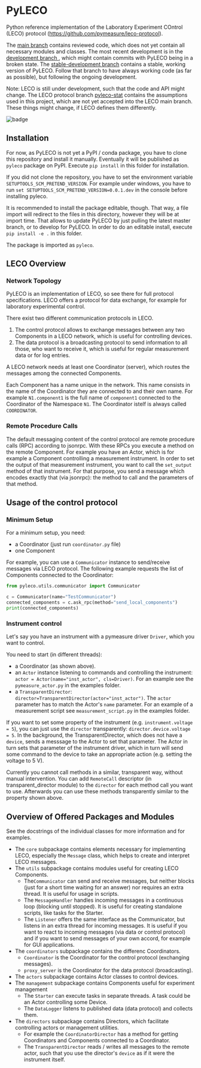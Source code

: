 # PyLECO
Python reference implementation of the Laboratory Experiment COntrol (LECO) protocol (https://github.com/pymeasure/leco-protocol).

The [main branch](https://github.com/pymeasure/pyleco/tree/main) contains reviewed code, which does not yet contain all necessary modules and classes.
The most recent development is in the [development branch
](https://github.com/pymeasure/pyleco/tree/development), which might contain commits with PyLECO being in a broken state.
The [stable-development branch](https://github.com/pymeasure/pyleco/tree/stable-development) contains a stable, working version of PyLECO.
Follow that branch to have always working code (as far as possible), but following the ongoing development.

Note: LECO is still under development, such that the code and API might change.
The LECO protocol branch [pyleco-stat](https://github.com/pymeasure/leco-protocol/tree/pyleco-state) contains the assumptions used in this project, which are not yet accepted into the LECO main branch.
These things might change, if LECO defines them differently.

![badge](https://img.shields.io/endpoint?url=https://gist.githubusercontent.com/BenediktBurger/7a8a7b874b62ed803eb56ca04830bede/raw/pyleco-coverage.json)


## Installation

For now, as PyLECO is not yet a PyPI / conda package, you have to clone this repository and install it manually.
Eventually it will be published as `pyleco` package on PyPI.
Execute `pip install` in this folder for installation.

If you did not clone the repository, you have to set the environment variable `SETUPTOOLS_SCM_PRETEND_VERSION`.
For example under windows, you have to run `set SETUPTOOLS_SCM_PRETEND_VERSION=0.0.1.dev` in the console before installing pyleco.

It is recommended to install the package editable, though.
That way, a file import will redirect to the files in this directory, however they will be at import time.
That allows to update PyLECO by just pulling the latest master branch, or to develop for PyLECO.
In order to do an editable install, execute `pip install -e .` in this folder.

The package is imported as `pyleco`.


## LECO Overview

### Network Topology

PyLECO is an implementation of LECO, so see there for full protocol specifications.
LECO offers a protocol for data exchange, for example for laboratory experimental control.

There exist two different communication protocols in LECO.
1. The control protocol allows to exchange messages between any two Components in a LECO network, which is useful for controlling devices.
2. The data protocol is a broadcasting protocol to send information to all those, who want to receive it, which is useful for regular measurement data or for log entries.

A LECO network needs at least one Coordinator (server), which routes the messages among the connected Components.

Each Component has a name unique in the network.
This name consists in the name of the Coordinator they are connected to and their own name.
For example `N1.component1` is the full name of `component1` connected to the Coordinator of the Namespace `N1`.
The Coordinator istelf is always called `COORDINATOR`.

### Remote Procedure Calls

The default messaging content of the control protocol are remote procedure calls (RPC) according to jsonrpc.
With these RPCs you execute a method on the remote Component.
For example you have an Actor, which is for example a Component controlling a measurement instrument.
In order to set the output of that measurement instrument, you want to call the `set_output` method of that instrument.
For that purpose, you send a message which encodes exactly that (via jsonrpc): the method to call and the parameters of that method.


## Usage of the control protocol

### Minimum Setup

For a minimum setup, you need:
* a Coordinator (just run `coordinator.py` file)
* one Component

For example, you can use a `Communicator` instance to send/receive messages via LECO protocol.
The following example requests the list of Components connected to the Coordinator:

```python
from pyleco.utils.communicator import Communicator

c = Communicator(name="TestCommunicator")
connected_components = c.ask_rpc(method="send_local_components")
print(connected_components)
```

### Instrument control

Let's say you have an instrument with a pymeasure driver `Driver`, which you want to control.

You need to start (in different threads):
* a Coordinator (as shown above).
* an `Actor` instance listening to commands and controlling the instrument: `actor = Actor(name="inst_actor", cls=Driver)`.
  For an example see the `pymeasure_actor.py` in the examples folder.
* a `TransparentDirector`: `director=TransparentDirector(actor="inst_actor")`. The `actor` parameter has to match the Actor's `name` parameter.
  For an example of a measurement script see `measurement_script.py` in the examples folder.

If you want to set some property of the instrument (e.g. `instrument.voltage = 5`), you can just use the `director` transparently: `director.device.voltage = 5`.
In the background, the TransparentDirector, which does not have a `device`, sends a messsage to the Actor to set that parameter.
The Actor in turn sets that parameter of the instrument driver, which in turn will send some command to the device to take an appropriate action (e.g. setting the voltage to 5 V).

Currently you cannot call methods in a similar, transparent way, without manual intervention.
You can add `RemoteCall` descriptor (in transparent_director module) to the `director` for each method call you want to use.
Afterwards you can use these methods transparently similar to the property shown above.


## Overview of Offered Packages and Modules

See the docstrings of the individual classes for more information and for examples.

* The `core` subpackage contains elements necessary for implementing LECO, especially the `Message` class, which helps to create and interpret LECO messages.
* The `utils` subpackage contains modules useful for creating LECO Components.
  * The`Communicator` can send and receive messages, but neither blocks (just for a short time waiting for an answer) nor requires an extra thread.
    It is useful for usage in scripts.
  * The `MessageHandler` handles incoming messages in a continuous loop (blocking until stopped).
    It is useful for creating standalone scripts, like tasks for the Starter.
  * The `Listener` offers the same interface as the Communicator, but listens in an extra thread for incoming messages.
    It is useful if you want to react to incoming messages (via data or control protocol) and if you want to send messages of your own accord, for example for GUI applications.
* The `coordinators` subpackage contains the differenc Coordinators.
  * `Coordinator` is the Coordinator for the control protocol (exchanging messages).
  * `proxy_server` is the Coordinator for the data protocol (broadcasting).
* The `actors` subpackage contains Actor classes to control devices.
* The `management` subpackage contains Components useful for experiment management
  * The `Starter` can execute tasks in separate threads.
    A task could be an Actor controlling some Device.
  * The `DataLogger` listens to published data (data protocol) and collects them.
* The `directors` subpackage contains Directors, which facilitate controlling actors or management utilities.
  * For example the `CoordinatorDirector` has a method for getting Coordinators and Components connected to a Coordinator.
  * The `TransparentDirector` reads / writes all messages to the remote actor, such that you use the director's `device` as if it were the instrument itself.
